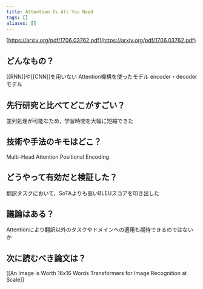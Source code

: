 ```yaml
---
title: Attention Is All You Need
tags: []
aliases: []
---
```

[https://arxiv.org/pdf/1706.03762.pdf](https://arxiv.org/pdf/1706.03762.pdf)
## どんなもの？
[[RNN]]や[[CNN]]を用いない
Attention機構を使ったモデル
encoder・decoderモデル
## 先行研究と比べてどこがすごい？
並列処理が可能なため，学習時間を大幅に短縮できた

## 技術や手法のキモはどこ？
Multi-Head Attention
Positional Encoding
## どうやって有効だと検証した？
翻訳タスクにおいて，SoTAよりも高いBLEUスコアを叩き出した
## 議論はある？
Attentionにより翻訳以外のタスクやドメインへの適用も期待できるのではないか
## 次に読むべき論文は？
[[An Image is Worth 16x16 Words Transformers for Image Recognition at Scale]]
